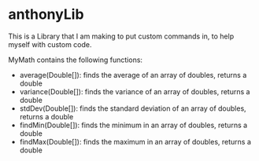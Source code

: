 # anthonyLib
This is a Library that I am making to put custom commands in, to help myself with custom code.

MyMath contains the following functions:<br />
<ul>
<li>average(Double[]): finds the average of an array of doubles, returns a double </li>
<li>variance(Double[]): finds the variance of an array of doubles, returns a double</li>
<li>stdDev(Double[]): finds the standard deviation of an array of doubles, returns a double </li>
<li>findMin(Double[]): finds the minimum in an array of doubles, returns a double </li>
<li>findMax(Double[]): finds the maximum in an array of doubles, returns a double </li>
</ul>
